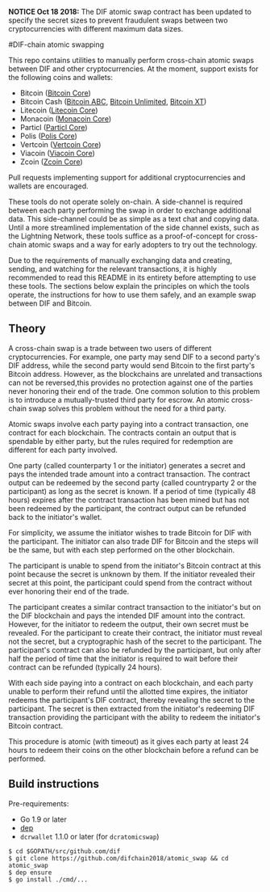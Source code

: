**NOTICE Oct 18 2018:** The DIF atomic swap contract has been updated to specify the secret sizes to prevent fraudulent swaps between two cryptocurrencies with different maximum data sizes.

#DIF-chain atomic swapping

This repo contains utilities to manually perform cross-chain atomic swaps between DIF and other cryptocurrencies.  At the moment, support exists for the following coins and wallets:

* Bitcoin ([Bitcoin Core](https://github.com/bitcoin/bitcoin))
* Bitcoin Cash ([Bitcoin ABC](https://github.com/Bitcoin-ABC/bitcoin-abc), [Bitcoin Unlimited](https://github.com/BitcoinUnlimited/BitcoinUnlimited), [Bitcoin XT](https://github.com/bitcoinxt/bitcoinxt))
* Litecoin ([Litecoin Core](https://github.com/litecoin-project/litecoin))
* Monacoin ([Monacoin Core](https://github.com/monacoinproject/monacoin))
* Particl ([Particl Core](https://github.com/particl/particl-core))
* Polis ([Polis Core](https://github.com/polispay/polis))
* Vertcoin ([Vertcoin Core](https://github.com/vertcoin/vertcoin))
* Viacoin ([Viacoin Core](https://github.com/viacoin/viacoin))
* Zcoin ([Zcoin Core](https://github.com/zcoinofficial/zcoin))

Pull requests implementing support for additional cryptocurrencies and wallets are encouraged. 

These tools do not operate solely on-chain.  A side-channel is required between each party performing the swap in order to exchange additional data.  This side-channel could be as simple as a text chat and copying data.  Until a more streamlined implementation of the side channel exists, such as the Lightning Network, these tools suffice as a proof-of-concept for cross-chain atomic swaps and a way for early adopters to try out the technology. 

Due to the requirements of manually exchanging data and creating, sending, and watching for the relevant transactions, it is highly recommended to read this README in its entirety before attempting to use these tools.  The sections below explain the principles on which the tools operate, the instructions for how to use them safely, and an example swap between DIF and Bitcoin.

## Theory

A cross-chain swap is a trade between two users of different cryptocurrencies. For example, one party may send DIF to a second party's DIF address, while the second party would send Bitcoin to the first party's Bitcoin address. However, as the blockchains are unrelated and transactions can not be reversed,this provides no protection against one of the parties never honoring their end of the trade.  One common solution to this problem is to introduce a mutually-trusted third party for escrow.  An atomic cross-chain swap solves this problem without the need for a third party.

Atomic swaps involve each party paying into a contract transaction, one contract for each blockchain.  The contracts contain an output that is spendable by either party, but the rules required for redemption are different for each party involved.

One party (called counterparty 1 or the initiator) generates a secret and pays the intended trade amount into a contract transaction.  The contract output can be redeemed by the second party (called countryparty 2 or the participant) as long as the secret is known.  If a period of time (typically 48 hours) expires after the contract transaction has been mined but has not been redeemed by the participant, the contract output can be refunded back to the initiator's wallet.

For simplicity, we assume the initiator wishes to trade Bitcoin for DIF with the participant.  The initiator can also trade DIF for Bitcoin and the steps will be the same, but with each step performed on the other blockchain. 

The participant is unable to spend from the initiator's Bitcoin contract at this point because the secret is unknown by them.  If the initiator revealed their secret at this point, the participant could spend from the contract without ever honoring their end of the trade.

The participant creates a similar contract transaction to the initiator's but on the DIF blockchain and pays the intended DIF amount into the contract. However, for the initiator to redeem the output, their own secret must be revealed.  For the participant to create their contract, the initiator must reveal not the secret, but a cryptographic hash of the secret to the participant.  The participant's contract can also be refunded by the participant, but only after half the period of time that the initiator is required to wait before their contract can be refunded (typically 24 hours).

With each side paying into a contract on each blockchain, and each party unable to perform their refund until the allotted time expires, the initiator redeems the participant's DIF contract, thereby revealing the secret to the participant.  The secret is then extracted from the initiator's redeeming DIF transaction providing the participant with the ability to redeem the initiator's Bitcoin contract. 

This procedure is atomic (with timeout) as it gives each party at least 24 hours to redeem their coins on the other blockchain before a refund can be performed.

## Build instructions

Pre-requirements:

  - Go 1.9 or later
  - [dep](https://github.com/golang/dep)
  - `dcrwallet` 1.1.0 or later (for `dcratomicswap`)

```
$ cd $GOPATH/src/github.com/dif
$ git clone https://github.com/difchain2018/atomic_swap && cd atomic_swap
$ dep ensure
$ go install ./cmd/...
```
